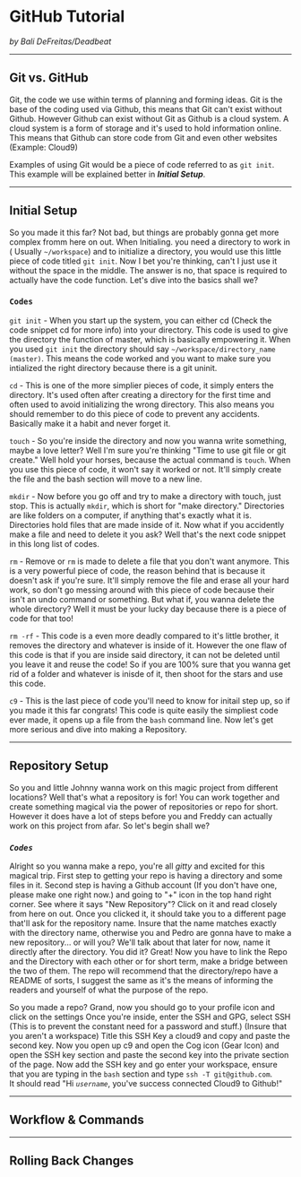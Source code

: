 # GitHub Tutorial

_by Bali DeFreitas/Deadbeat_

---
## Git vs. GitHub

Git, the code we use within terms of planning and forming ideas. Git is the base of the coding used via Github, this means that Git can't exist without Github. However Github can exist without Git as Github is a cloud system. A cloud system is a form of storage and it's used to hold information online. This means that Github can store code from Git and even other websites (Example: Cloud9)  
  
Examples of using Git would be a piece of code referred to as ``git init``. This example will be explained better in ***Initial Setup***.

---
## Initial Setup

So you made it this far? Not bad, but things are probably gonna get more complex fromm here on out. When Initialing. you need a directory to work in ( Usually ``~/workspace``) and to initialize a directory, you would use this little piece of code titled ``git init``. Now I bet you're thinking, can't I just use it without the space in the middle. The answer is no, that space is required to actually have the code function. Let's dive into the basics shall we? 

### ``Codes``  

``git init`` - When you start up the system, you can either cd (Check the code snippet cd for more info) into your directory. This code is used to give the directory the function of master, which is basically empowering it. When you used ``git init`` the directory should say ``~/workspace/directory_name (master)``. This means the code worked and you want to make sure you intialized the right directory because there is a git uninit. 

``cd`` - This is one of the more simplier pieces of code, it simply enters the directory. It's used often after creating a directory for the first time and often used to avoid initializing the wrong directory. This also means you should remember to do this piece of code to prevent any accidents. Basically make it a habit and never forget it.  

``touch`` - So you're inside the directory and now you wanna write something, maybe a love letter? Well I'm sure you're thinking "Time to use git file or git create." Well hold your horses, because the actual command is ``touch``. When you use this piece of code, it won't say it worked or not. It'll simply create the file and the bash section will move to a new line.

``mkdir`` - Now before you go off and try to make a directory with touch, just stop. This is actually ``mkdir``, which is short for "make directory." Directories are like folders on a computer, if anything that's exactly what it is. Directories hold files that are made inside of it. Now what if you accidently make a file and need to delete it you ask? Well that's the next code snippet in this long list of codes.

``rm`` - Remove or ``rm`` is made to delete a file that you don't want anymore. This is a very powerful piece of code, the reason behind that is because it doesn't ask if you're sure. It'll simply remove the file and erase all your hard work, so don't go messing around with this piece of code because their isn't an undo command or something. But what if, you wanna delete the whole directory? Well it must be your lucky day because there is a piece of code for that too!

``rm -rf`` - This code is a even more deadly compared to it's little brother, it removes the directory and whatever is inside of it. However the one flaw of this code is that if you are inside said directory, it can not be deleted until you leave it and reuse the code! So if you are 100% sure that you wanna get rid of a folder and whatever is inisde of it, then shoot for the stars and use this code.

``c9`` - This is the last piece of code you'll need to know for initail step up, so if you made it this far congrats! This code is quite easily the simpliest code ever made, it opens up a file from the `bash` command line. Now let's get more serious and dive into making a Repository.

---
## Repository Setup

So you and little Johnny wanna work on this magic project from different locations? Well that's what a repository is for! You can work together and create something magical via the power of repositories or repo for short. However it does have a lot of steps before you and Freddy can actually work on this project from afar. So let's begin shall we?

### _``Codes``_ 

Alright so you wanna make a repo, you're all _gitty_ and excited for this magical trip. First step to getting your repo is having a directory and some files in it. Second step is having a Github account (If you don't have one, please make one right now.) and going to "+" icon in the top hand right corner. See where it says "New Repository"? Click on it and read closely from here on out. Once you clicked it, it should take you to a different page that'll ask for the repository name. Insure that the name matches exactly with the directory name, otherwise you and Pedro are gonna have to make a new repository... or will you? We'll talk about that later for now, name it directly after the directory. You did it? Great! Now you have to link the Repo and the Directory with each other or for short term, make a bridge between the two of them. The repo will recommend that the directory/repo have a README of sorts, I suggest the same as it's the means of informing the readers and yourself of what the purpose of the repo.

So you made a repo? Grand, now you should go to your profile icon and click on the settings Once you're inside, enter the SSH and GPG, select SSH (This is to prevent the constant need for a password and stuff.) (Insure that you aren't a workspace) Title this SSH Key a cloud9 and copy and paste the second key. Now you open up c9 and open the Cog icon (Gear Icon) and open the SSH key section and paste the second key into the private section of the page. Now add the SSH key and go enter your workspace, ensure that you are typing in the ``bash`` section and type ``ssh -T git@github.com``.  
It should read "Hi _``username``_, you've success connected Cloud9 to Github!" 



---
## Workflow & Commands



---
## Rolling Back Changes